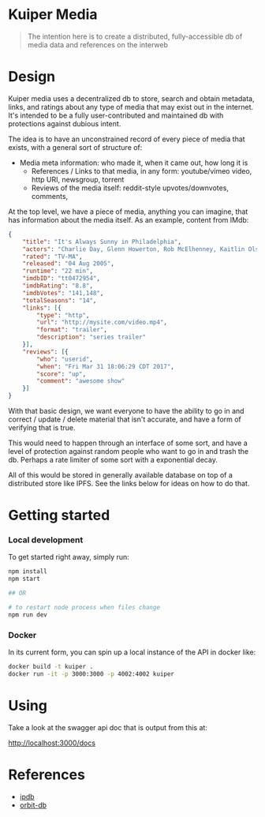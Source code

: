 # Kuiper Media

> The intention here is to create a distributed, fully-accessible db of media data and references on the interweb

# Design

Kuiper media uses a decentralized db to store, search and obtain metadata, links, and ratings about any type of media that may exist out in the internet. It's intended to be a fully user-contributed and maintained db with protections against dubious intent.

The idea is to have an unconstrained record of every piece of media that exists, with a general sort of structure of:

- Media meta information: who made it, when it came out, how long it is
   - References / Links to that media, in any form: youtube/vimeo video, http URI, newsgroup, torrent
   - Reviews of the media itself: reddit-style upvotes/downvotes, comments,

At the top level, we have a piece of media, anything you can imagine, that has information about the media itself.  As an example, content from IMdb:

```json
{
    "title": "It's Always Sunny in Philadelphia",
    "actors": "Charlie Day, Glenn Howerton, Rob McElhenney, Kaitlin Olson",
    "rated": "TV-MA",
    "released": "04 Aug 2005",
    "runtime": "22 min",
    "imdbID": "tt0472954",
    "imdbRating": "8.8",
    "imdbVotes": "141,148",
    "totalSeasons": "14",
    "links": [{
        "type": "http",
        "url": "http://mysite.com/video.mp4",
        "format": "trailer",
        "description": "series trailer"
    }],
    "reviews": [{
        "who": "userid",
        "when": "Fri Mar 31 18:06:29 CDT 2017",
        "score": "up",
        "comment": "awesome show"
    }]
}
```

With that basic design, we want everyone to have the ability to go in and correct / update / delete material that isn't accurate, and have a form of verifying that is true.  

This would need to happen through an interface of some sort, and have a level of protection against random people who want to go in and trash the db.  Perhaps a rate limiter of some sort with a exponential decay.

All of this would be stored in generally available database on top of a distributed store like IPFS.  See the links below for ideas on how to do that.

# Getting started

### Local development

To get started right away, simply run:

```bash
npm install
npm start

## OR

# to restart node process when files change
npm run dev
```

### Docker

In its current form, you can spin up a local instance of the API in docker like:

```bash
docker build -t kuiper .
docker run -it -p 3000:3000 -p 4002:4002 kuiper
```

# Using

Take a look at the swagger api doc that is output from this at:

[http://localhost:3000/docs](http://localhost:3000/docs)

# References

- [ipdb](https://ipdb.foundation/)
- [orbit-db](https://github.com/orbitdb/orbit-db)
